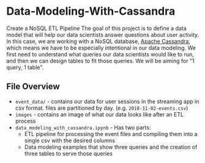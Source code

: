 # Data-Modeling-With-Cassandra
Create a NoSQL ETL Pipeline
The goal of this project is to define a data model that will help our data scientists answer questions about user activity. In this case, we are working with a NoSQL database, [Apache Cassandra](http://cassandra.apache.org/), which means we have to be especially intentional in our data modeling. We first need to understand what queries our data scientists would like to run, and then we can design tables to fit those queries. We will be aiming for "1 query, 1 table".

## File Overview
- `event_data/` - contains our data for user sessions in the streaming app in csv format. files are partitioned by day. (e.g. `2018-11-02-events.csv`)
- `images` - contains an image of what our data looks like after an ETL process
- `data_modeling_with_cassandra.ipynb` - Has two parts:
  - ETL pipeline for processing the event files and compiling them into a single csv with the desired columns
  - Data modeling examples that show three queries and the creation of three tables to serve those queries


